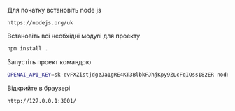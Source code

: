 Для початку встановіть node js
```
https://nodejs.org/uk
```

Встановіть всі необхідні модулі для проекту 
```bash
npm install .
```

Запустіть проект командою
```bash
OPENAI_API_KEY=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 node index.js
```

Відкрийте в браузері
```
http://127.0.0.1:3001/
```